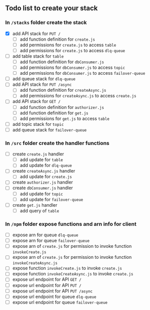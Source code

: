## Todo list to create your stack

### In `/stacks` folder create the stack
  - [x] add API stack for `PUT /`
    - [ ] add function definition for `create.js`
    - [ ] add permissions for `create.js` to access `table`
    - [ ] add permissions for `create.js` to access `dlq-queue`
  - [ ] add table stack for `table`
    - [ ] add function definition for `dbConsumer.js`
    - [ ] add permissions for `dbConsumer.js` to access `topic`
    - [ ] add permissions for `dbConsumer.js` to access `failover-queue`
  - [ ] add queue stack for `dlq-queue`
  - [ ] add API stack for `PUT /async`
    - [ ] add function definition for `createAsync.js`
    - [ ] add permissions for `createAsync.js` to access `create.js`
  - [ ] add API stack for `GET /`
    - [ ] add function definition for `authorizer.js`
    - [ ] add function definition for `get.js`
    - [ ] add permissions for `get.js` to access `table`
  - [ ] add topic stack for `topic`
  - [ ] add queue stack for `failover-queue`

### In `/src` folder create the handler functions
  - [ ] create `create.js` handler
    - [ ] add update for `table`
    - [ ] add update for `dlq-queue`
  - [ ] create `createAsync.js` handler
    - [ ] add update for `create.js`
  - [ ] create `authorizer.js` handler
  - [ ] create `dbConsumer.js` handler
    - [ ] add update for `topic`
    - [ ] add update for `failover-queue`
  - [ ] create `get.js` handler
    - [ ] add query of `table`

### In `/npm` folder expose functions and arn info for client
  - [ ] expose arn for queue `dlq-queue`
  - [ ] expose arn for queue `failover-queue`
  - [ ] expose arn of `create.js` for permission to invoke function `invokeCreate.js`
  - [ ] expose arn of `create.js` for permission to invoke function `invokeCreateAsync.js`
  - [ ] expose function `invokeCreate.js` to invoke `create.js`
  - [ ] expose function `invokeCreateAsync.js` to invoke `create.js`
  - [ ] expose url endpoint for API `GET /`
  - [ ] expose url endpoint for API `PUT /`
  - [ ] expose url endpoint for API `PUT /async`
  - [ ] expose url endpoint for queue `dlq-queue`
  - [ ] expose url endpoint for queue `failover-queue`